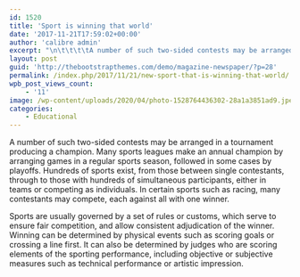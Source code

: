 ```yaml
---
id: 1520
title: 'Sport is winning that world'
date: '2017-11-21T17:59:02+00:00'
author: 'calibre admin'
excerpt: "\n\t\t\t\tA number of such two-sided contests may be arranged in a tournament producing a champion. Many sports leagues make an annual champion by arranging games.\t\t"
layout: post
guid: 'http://thebootstrapthemes.com/demo/magazine-newspaper/?p=28'
permalink: /index.php/2017/11/21/new-sport-that-is-winning-that-world/
wpb_post_views_count:
    - '11'
image: /wp-content/uploads/2020/04/photo-1528764436302-28a1a3851ad9.jpeg
categories:
    - Educational
---
```


A number of such two-sided contests may be arranged in a tournament producing a champion. Many sports leagues make an annual champion by arranging games in a regular sports season, followed in some cases by playoffs. Hundreds of sports exist, from those between single contestants, through to those with hundreds of simultaneous participants, either in teams or competing as individuals. In certain sports such as racing, many contestants may compete, each against all with one winner.

Sports are usually governed by a set of rules or customs, which serve to ensure fair competition, and allow consistent adjudication of the winner. Winning can be determined by physical events such as scoring goals or crossing a line first. It can also be determined by judges who are scoring elements of the sporting performance, including objective or subjective measures such as technical performance or artistic impression.